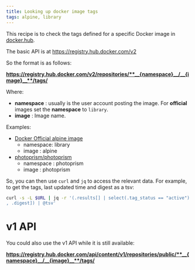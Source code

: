 ```yaml
---
title: Looking up docker image tags
tags: alpine, library
---
```

This recipe is to check the tags defined for a specific Docker image
in [docker.hub][hub].

The basic API is at https://registry.hub.docker.com/v2

So the format is as follows:

**https://registry.hub.docker.com/v2/repositories/**__{namespace}__/__{image}__**/tags/**

Where:

* __namespace__ : usually is the user account posting the image.  For **official** images
  set the __namespace__ to `library`.
* __image__ : Image name.

Examples:

- [Docker Official alpine image](https://hub.docker.com/_/alpine)
  - namespace: library
  - image : alpine
- [photoprism/photoprism](https://hub.docker.com/r/photoprism/photoprism)
  - namespace : photoprism
  - image : photoprism

So, you can then use `curl` and `jq` to access the relevant data.  For example,
to get the tags, last updated time and digest as a tsv:

```bash
curl -s -L $URL | jq -r '(.results[] | select(.tag_status == "active") | [.name, .last_updated
, .digest]) | @tsv'

```


# v1 API

You could also use the v1 API while it is still available:

**https://registry.hub.docker.com/api/content/v1/repositories/public/**__{namespace}__/__{image}__**/tags/**



  [hub]: https://hub.docker.com
  
